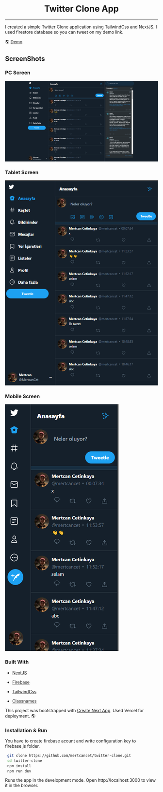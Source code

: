 <br />
<p align="center">

  <h1 align="center">Twitter Clone App</h1>

</p>

<hr/>
I created a simple Twitter Clone application using TailwindCss  and NextJS.
I used firestore database so you can tweet on my demo link.

:earth_americas:  [Demo](https://twitter-clone-mertcancet.vercel.app/)

## ScreenShots

### PC Screen
![](screenshots/pc-twitter.png)
### Tablet Screen
![](screenshots/tablet-twitter.png)
### Mobile Screen
![](screenshots/mobile-twitter.png)



### Built With

- [NextJS](https://nextjs.org/)
- [Firebase](https://firebase.google.com/)
- [TailwindCss](https://tailwindcss.com/)

- [Classnames](https://www.npmjs.com/package/classnames)

This project was bootstrapped with [Create Next App](https://nextjs.org/docs/api-reference/create-next-app).
Used Vercel for deployment. :earth_americas: 
### Installation & Run
You have to create firebase acount and write configuration key to firebase.js folder.

```sh
 git clone https://github.com/mertcancet/twitter-clone.git
 cd twitter-clone
 npm install
 npm run dev
```

Runs the app in the development mode.
Open http://localhost:3000 to view it in the browser.
